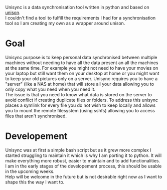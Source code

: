 Unisync is a data synchronisation tool written in python and based on [unison](https://github.com/bcpierce00/unison).  
I couldn't find a tool to fulfill the requirements I had for a synchronisation tool so I am creating my own as a wrapper around unison.  

# Goal

Unisync purpose is to keep personal data synchronised between multiple machines without needing to have all the data present an all the machines at the same time. For example you might not need to have your movies on your laptop but still want them on your desktop at home or you might want to keep your old pictures only on a server.
Unisync requires you to have a "server" (like a NAS at home) that will store all your data allowing you to only copy what you need when you need it.  
The issue is that you need to know what data is stored on the server to avoid conflict if creating duplicate files or folders. To address this unisync places a symlink for every file you do not wish to keep locally and allows you to mount the remote filesystem (using sshfs) allowing you to access files that aren't synchronised.  

# Developement

Unisync was at first a simple bash script but as it grew more complex I started struggling to maintain it which is why I am porting it to python. It will make everything more robust, easier to maintain and to add functionalities.  
I am in the early stages of the developement process, this should be usable in the upcoming weeks.  
Help will be welcome in the future but is not desirable right now as I want to shape this the way I want to.
